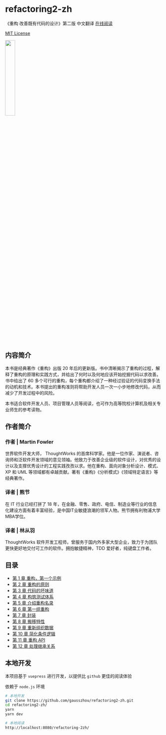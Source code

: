 # refactoring2-zh

《重构 改善既有代码的设计》第二版 中文翻译 [在线阅读](http://gausszhou.github.io/refactoring2-zh/)

[MIT License](./LICENSE)

<img src="./docs/cover.jpg" width="25%" />

## 内容简介

本书是经典著作《重构》出版 20 年后的更新版。书中清晰揭示了重构的过程，解释了重构的原理和实践方式，并给出了何时以及何地应该开始挖掘代码以求改善。书中给出了 60 多个可行的重构，每个重构都介绍了一种经过验证的代码变换手法的动机和技术。本书提出的重构准则将帮助开发人员一次一小步地修改代码，从而减少了开发过程中的风险。

本书适合软件开发人员、项目管理人员等阅读，也可作为高等院校计算机及相关专业师生的参考读物。

## 作者简介

### 作者 | Martin Fowler

世界软件开发大师， ThoughtWorks 的首席科学家。他是一位作家、演说者、咨询师和泛软件开发领域的意见领袖。他致力于改善企业级的软件设计，对优秀的设计以及支撑优秀设计的工程实践孜孜以求。他在重构、面向对象分析设计、模式、 XP 和 UML 等领域都有卓越贡献。著有《重构》《分析模式》《领域特定语言》等经典著作。

### 译者 | 熊节

在 IT 行业已经打拼了 18 年，在金融、零售、政府、电信、制造业等行业的信息化建设方面有着丰富经验，是中国IT业敏捷浪潮的领军人物。熊节拥有利物浦大学MBA学位。

### 译者 | 林从羽

ThoughtWorks 软件开发工程师，曾服务于国内外多家大型企业，致力于为团队更快更好地交付可工作的软件。拥抱敏捷精神，TDD 爱好者，纯键盘工作者。

## 目录

- [第 1 章 重构，第一个示例](./docs/ch1.md)
- [第 2 章 重构的原则](./docs/ch2.md)
- [第 3 章 代码的坏味道](./docs/ch3.md)
- [第 4 章 构筑测试体系](./docs/ch4.md)
- [第 5 章 介绍重构名录](./docs/ch5.md)
- [第 6 章 第一组重构](./docs/ch6.md)
- [第 7 章 封装](./docs/ch7.md)
- [第 8 章 搬移特性](./docs/ch8.md)
- [第 9 章 重新组织数据](./docs/ch9.md)
- [第 10 章 简化条件逻辑](./docs/ch10.md)
- [第 11 章 重构 API](./docs/ch11.md)
- [第 12 章 处理继承关系](./docs/ch12.md)

## 本地开发

本项目基于 `vuepress` 进行开发，以提供比 `github` 更佳的阅读体验

依赖于 `node.js` 环境

```bash
# 本地开发
git clone https://github.com/gausszhou/refactoring2-zh.git
cd refactoring2-zh/
yarn 
yarn dev

# 本地阅读
http://localhost:8080/refactoring-2zh/
```
